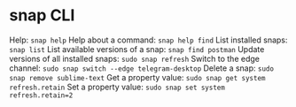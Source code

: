 # snap CLI

Help: `snap help`
Help about a command: `snap help find`
List installed snaps: `snap list`
List available versions of a snap: `snap find postman`
Update versions of all installed snaps: `sudo snap refresh`
Switch to the edge channel: `sudo snap switch --edge telegram-desktop`
Delete a snap: `sudo snap remove sublime-text`
Get a property value: `sudo snap get system refresh.retain`
Set a property value: `sudo snap set system refresh.retain=2`
